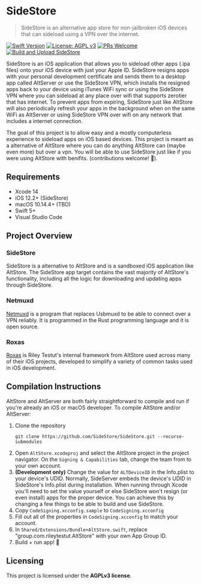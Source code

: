 # SideStore

> SideStore is an alternative app store for non-jailbroken iOS devices that can sideload using a VPN over the internet. 

[![Swift Version](https://img.shields.io/badge/swift-5.0-orange.svg)](https://swift.org/)
[![License: AGPL v3](https://img.shields.io/badge/License-AGPL%20v3-blue.svg)](https://www.gnu.org/licenses/agpl-3.0)
[![PRs Welcome](https://img.shields.io/badge/PRs-welcome-brightgreen.svg)](https://makeapullrequest.com)
[![Build and Upload SideStore](https://github.com/SideStore/SideStore/actions/workflows/build.yml/badge.svg)](https://github.com/SideStore/SideStore/actions/workflows/build.yml)

SideStore is an iOS application that allows you to sideload other apps (.ipa files) onto your iOS device with just your Apple ID. SideStore resigns apps with your personal development certificate and sends them to a desktop app called AltServer or use the SideStore VPN, which installs the resigned apps back to your device using iTunes WiFi sync or using the SideStore VPN where you can sideload at any place over wifi that supports zerotier that has internet. To prevent apps from expiring, SideStore just like AltStore will also periodically refresh your apps in the background when on the same WiFi as AltServer or using SideStore VPN over wifi on any network that includes a internet connection.

The goal of this project is to allow easy and a mostly computerless experience to sideload apps on iOS based devices. This project is meant as a alternative of AltStore where you can do anything AltStore can (maybe even more) but over a vpn. You will be able to use SideStore just like if you were using AltStore with benifits.
 (contributions welcome! 🙂).


## Requirements
- Xcode 14
- iOS 12.2+ (SideStore)
- macOS 10.14.4+ (TBD)
- Swift 5+
- Visual Studio Code

## Project Overview

### SideStore
SideStore is a alternative to AltStore and is a sandboxed iOS application like AltStore. The SideStore app target contains the vast majority of AltStore's functionality, including all the logic for downloading and updating apps through SideStore.

### Netmuxd
[Netmuxd](https://github.com/jkcoxson/netmuxd) is a program that replaces Usbmuxd to be able to connect over a VPN reliably.  It is programmed in the Rust programming language and it is open source.

### Roxas
[Roxas](https://github.com/rileytestut/roxas) is Riley Testut's internal framework from AltStore used across many of their iOS projects, developed to simplify a variety of common tasks used in iOS development.

## Compilation Instructions
AltStore and AltServer are both fairly straightforward to compile and run if you're already an iOS or macOS developer. To compile AltStore and/or AltServer:

1. Clone the repository 
	```
	git clone https://github.com/SideStore/SideStore.git --recurse-submodules
	```
2. Open `AltStore.xcodeproj` and select the AltStore project in the project navigator. On the `Signing & Capabilities` tab, change the team from to your own account.
3. **(Development only)** Change the value for `ALTDeviceID` in the Info.plist to your device's UDID. Normally, SideServer embeds the device's UDID in SideStore's Info.plist during installation. When running through Xcode you'll need to set the value yourself or else SideStore won't resign (or even install) apps for the proper device. You can achieve this by changing a few things to be able to build and use SideStore.
5. Copy `CodeSigning.xcconfig.sample` to `CodeSigning.xcconfig`
6. Fill out all of the properties in `CodeSigning.xcconfig` to match your account.
7. In `Shared/Extensions/Bundle+AltStore.swift`, replace "group.com.rileytestut.AltStore" with your own App Group ID. 
8. Build + run app! 🎉

## Licensing

This project is licensed under the **AGPLv3 license**.
